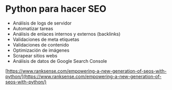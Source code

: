 
# Python para hacer SEO

- Análisis de logs de servidor
- Automatizar tareas
- Análisis de enlaces internos y externos (backlinks)
- Validaciones de meta etiquetas
- Validaciones de contenido
- Optimización de imágenes
- Scrapear sitios webs
- Análisis de datos de Google Search Console

[https://www.ranksense.com/empowering-a-new-generation-of-seos-with-python/](https://www.ranksense.com/empowering-a-new-generation-of-seos-with-python/)
<!--stackedit_data:
eyJoaXN0b3J5IjpbLTM3MTAxNzQ0OV19
-->